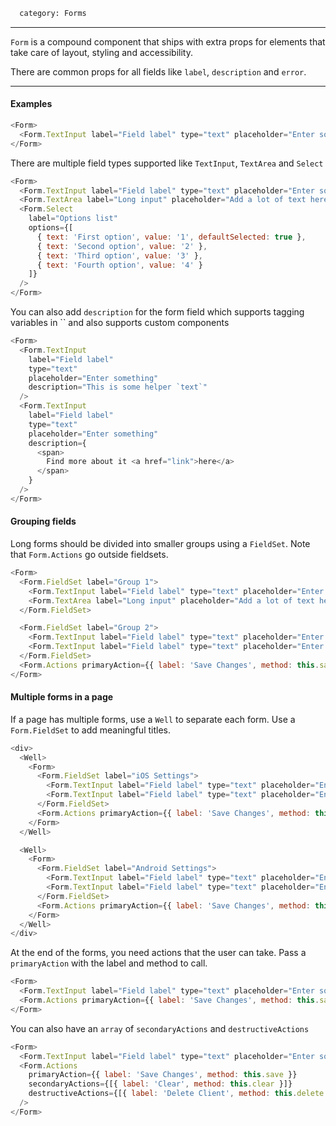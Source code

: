 ```meta
  category: Forms
```

---

`Form` is a compound component that ships with extra props for elements that take care of layout, styling and accessibility.

There are common props for all fields like `label`, `description` and `error`.

---

#### Examples

```js
<Form>
  <Form.TextInput label="Field label" type="text" placeholder="Enter something" />
</Form>
```

There are multiple field types supported like `TextInput`, `TextArea` and `Select`

```js
<Form>
  <Form.TextInput label="Field label" type="text" placeholder="Enter something" />
  <Form.TextArea label="Long input" placeholder="Add a lot of text here" />
  <Form.Select
    label="Options list"
    options={[
      { text: 'First option', value: '1', defaultSelected: true },
      { text: 'Second option', value: '2' },
      { text: 'Third option', value: '3' },
      { text: 'Fourth option', value: '4' }
    ]}
  />
</Form>
```

You can also add `description` for the form field which supports tagging variables in `` and also supports custom components

```js
<Form>
  <Form.TextInput
    label="Field label"
    type="text"
    placeholder="Enter something"
    description="This is some helper `text`"
  />
  <Form.TextInput
    label="Field label"
    type="text"
    placeholder="Enter something"
    description={
      <span>
        Find more about it <a href="link">here</a>
      </span>
    }
  />
</Form>
```

#### Grouping fields

Long forms should be divided into smaller groups using a `FieldSet`. Note that `Form.Actions` go outside fieldsets.

```js
<Form>
  <Form.FieldSet label="Group 1">
    <Form.TextInput label="Field label" type="text" placeholder="Enter something" />
    <Form.TextArea label="Long input" placeholder="Add a lot of text here" />
  </Form.FieldSet>

  <Form.FieldSet label="Group 2">
    <Form.TextInput label="Field label" type="text" placeholder="Enter something" />
    <Form.TextInput label="Field label" type="text" placeholder="Enter something" />
  </Form.FieldSet>
  <Form.Actions primaryAction={{ label: 'Save Changes', method: this.save }} />
</Form>
```

#### Multiple forms in a page

If a page has multiple forms, use a `Well` to separate each form. Use a `Form.FieldSet` to add meaningful titles.

```js
<div>
  <Well>
    <Form>
      <Form.FieldSet label="iOS Settings">
        <Form.TextInput label="Field label" type="text" placeholder="Enter something" />
        <Form.TextInput label="Field label" type="text" placeholder="Enter something" />
      </Form.FieldSet>
      <Form.Actions primaryAction={{ label: 'Save Changes', method: this.save }} />
    </Form>
  </Well>

  <Well>
    <Form>
      <Form.FieldSet label="Android Settings">
        <Form.TextInput label="Field label" type="text" placeholder="Enter something" />
        <Form.TextInput label="Field label" type="text" placeholder="Enter something" />
      </Form.FieldSet>
      <Form.Actions primaryAction={{ label: 'Save Changes', method: this.save }} />
    </Form>
  </Well>
</div>
```

At the end of the forms, you need actions that the user can take. Pass a `primaryAction` with the label and method to call.

```js
<Form>
  <Form.TextInput label="Field label" type="text" placeholder="Enter something" />
  <Form.Actions primaryAction={{ label: 'Save Changes', method: this.save }} />
</Form>
```

You can also have an `array` of `secondaryActions` and `destructiveActions`

```js
<Form>
  <Form.TextInput label="Field label" type="text" placeholder="Enter something" />
  <Form.Actions
    primaryAction={{ label: 'Save Changes', method: this.save }}
    secondaryActions={[{ label: 'Clear', method: this.clear }]}
    destructiveActions={[{ label: 'Delete Client', method: this.delete }]}
  />
</Form>
```
